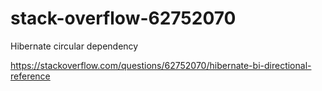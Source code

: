 # stack-overflow-62752070

Hibernate circular dependency

https://stackoverflow.com/questions/62752070/hibernate-bi-directional-reference
